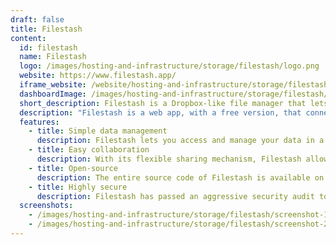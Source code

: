 ```yaml
---
draft: false
title: Filestash
content:
  id: filestash
  name: Filestash
  logo: /images/hosting-and-infrastructure/storage/filestash/logo.png
  website: https://www.filestash.app/
  iframe_website: /website/hosting-and-infrastructure/storage/filestash
  dashboardImage: /images/hosting-and-infrastructure/storage/filestash/screenshot-1.jpg
  short_description: Filestash is a Dropbox-like file manager that lets you manage your data anywhere it is located.
  description: "Filestash is a web app, with a free version, that connects to existing storage backend like FTP or S3. It can be self-hosted or on the cloud. It's best for companies that need tools to manage their back-office. Filestash aims to solve the Dropbox problem by abstracting the storage aspect. This makes it possible to bring your own backend or create your own by implementing a simple interface. If familiar with Dropbox, people can easily interact with complex systems without prior training."
  features:
    - title: Simple data management
      description: Filestash lets you access and manage your data in a simple way – regardless of where that data is stored.
    - title: Easy collaboration
      description: With its flexible sharing mechanism, Filestash allows the creation of shared links that can be mounted as a network drive.
    - title: Open-source
      description: The entire source code of Filestash is available on GitHub.
    - title: Highly secure
      description: Filestash has passed an aggressive security audit to deploy in a F500 company.
  screenshots:
    - /images/hosting-and-infrastructure/storage/filestash/screenshot-1.jpg
    - /images/hosting-and-infrastructure/storage/filestash/screenshot-2.jpg
---
```

